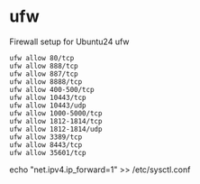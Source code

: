 # ufw
Firewall setup for Ubuntu24 ufw

```  
ufw allow 80/tcp
ufw allow 888/tcp
ufw allow 887/tcp
ufw allow 8888/tcp
ufw allow 400-500/tcp
ufw allow 10443/tcp
ufw allow 10443/udp
ufw allow 1000-5000/tcp
ufw allow 1812-1814/tcp
ufw allow 1812-1814/udp
ufw allow 3389/tcp
ufw allow 8443/tcp
ufw allow 35601/tcp
```  

echo "net.ipv4.ip_forward=1" >> /etc/sysctl.conf  

